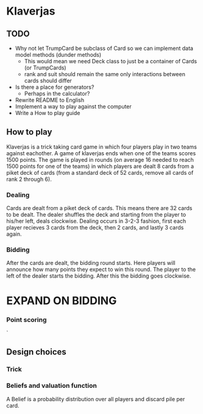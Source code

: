 # Klaverjas 

## TODO
- Why not let TrumpCard be subclass of Card so we can implement data model
methods (dunder methods)
  - This would mean we need Deck class to just be a container of Cards (or TrumpCards)
  - rank and suit should remain the same only interactions between cards should differ
- Is there a place for generators?
  - Perhaps in the calculator?
- Rewrite README to English
- Implement a way to play against the computer
- Write a How to play guide

## How to play
Klaverjas is a trick taking card game in which four players play in two teams against eachother. A game of klaverjas ends when one of the teams scores 1500 points. The game is played in rounds (on average 16 needed to reach 1500 points for one of the teams) in which players are dealt 8 cards from a piket deck of cards (from a standard deck of 52 cards, remove all cards of rank 2 through 6). 

### Dealing
Cards are dealt from a piket deck of cards. This means there are 32 cards to be dealt. The dealer shuffles the deck and starting from the player to his/her left, deals clockwise. Dealing occurs in 3-2-3 fashion, first each player recieves 3 cards from the deck, then 2 cards, and lastly 3 cards again.

### Bidding
After the cards are dealt, the bidding round starts. Here players will announce how many points they expect to win this round. The player to the left of the dealer starts the bidding. After this the bidding goes clockwise. 
# EXPAND ON BIDDING

### Point scoring
`

## Design choices
### Trick

### Beliefs and valuation function
A Belief is a probability distribution over all players and discard pile per card. 
